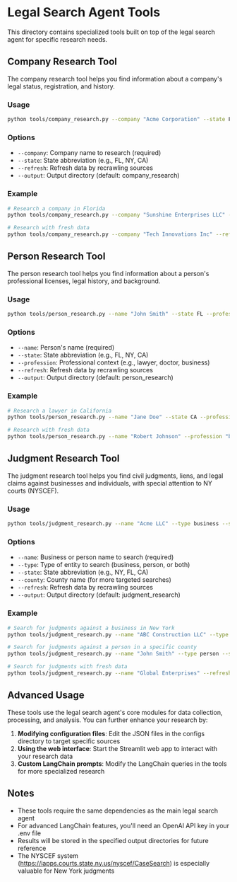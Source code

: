 # Legal Search Agent Tools

This directory contains specialized tools built on top of the legal search agent for specific research needs.

## Company Research Tool

The company research tool helps you find information about a company's legal status, registration, and history.

### Usage

```bash
python tools/company_research.py --company "Acme Corporation" --state FL
```

### Options

- `--company`: Company name to research (required)
- `--state`: State abbreviation (e.g., FL, NY, CA)
- `--refresh`: Refresh data by recrawling sources
- `--output`: Output directory (default: company_research)

### Example

```bash
# Research a company in Florida
python tools/company_research.py --company "Sunshine Enterprises LLC" --state FL

# Research with fresh data
python tools/company_research.py --company "Tech Innovations Inc" --refresh
```

## Person Research Tool

The person research tool helps you find information about a person's professional licenses, legal history, and background.

### Usage

```bash
python tools/person_research.py --name "John Smith" --state FL --profession lawyer
```

### Options

- `--name`: Person's name (required)
- `--state`: State abbreviation (e.g., FL, NY, CA)
- `--profession`: Professional context (e.g., lawyer, doctor, business)
- `--refresh`: Refresh data by recrawling sources
- `--output`: Output directory (default: person_research)

### Example

```bash
# Research a lawyer in California
python tools/person_research.py --name "Jane Doe" --state CA --profession lawyer

# Research with fresh data
python tools/person_research.py --name "Robert Johnson" --profession "business executive" --refresh
```

## Judgment Research Tool

The judgment research tool helps you find civil judgments, liens, and legal claims against businesses and individuals, with special attention to NY courts (NYSCEF).

### Usage

```bash
python tools/judgment_research.py --name "Acme LLC" --type business --state NY
```

### Options

- `--name`: Business or person name to search (required)
- `--type`: Type of entity to search (business, person, or both)
- `--state`: State abbreviation (e.g., NY, FL, CA)
- `--county`: County name (for more targeted searches)
- `--refresh`: Refresh data by recrawling sources
- `--output`: Output directory (default: judgment_research)

### Example

```bash
# Search for judgments against a business in New York
python tools/judgment_research.py --name "ABC Construction LLC" --type business --state NY

# Search for judgments against a person in a specific county
python tools/judgment_research.py --name "John Smith" --type person --state FL --county Broward

# Search for judgments with fresh data
python tools/judgment_research.py --name "Global Enterprises" --refresh
```

## Advanced Usage

These tools use the legal search agent's core modules for data collection, processing, and analysis. You can further enhance your research by:

1. **Modifying configuration files**: Edit the JSON files in the configs directory to target specific sources
2. **Using the web interface**: Start the Streamlit web app to interact with your research data
3. **Custom LangChain prompts**: Modify the LangChain queries in the tools for more specialized research

## Notes

- These tools require the same dependencies as the main legal search agent
- For advanced LangChain features, you'll need an OpenAI API key in your .env file
- Results will be stored in the specified output directories for future reference
- The NYSCEF system (https://iapps.courts.state.ny.us/nyscef/CaseSearch) is especially valuable for New York judgments
